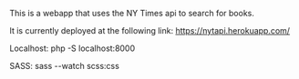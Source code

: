 This is a webapp that uses the NY Times api to search for books.

It is currently deployed at the following link:
https://nytapi.herokuapp.com/

Localhost:
php -S localhost:8000

SASS:
sass --watch scss:css

